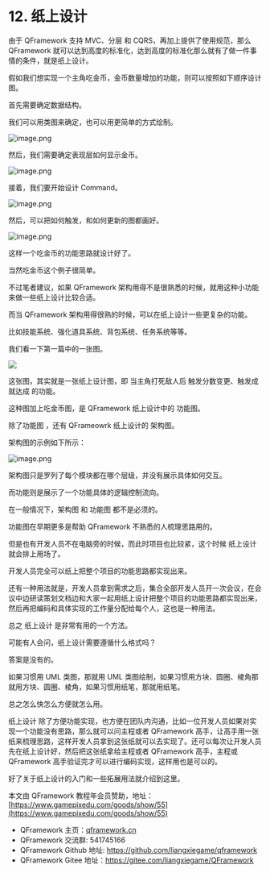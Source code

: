 ﻿# 12. 纸上设计
由于 QFramework 支持 MVC、分层 和 CQRS，再加上提供了使用规范，那么 QFramework 就可以达到高度的标准化，达到高度的标准化那么就有了做一件事情的条件，就是纸上设计。

假如我们想实现一个主角吃金币，金币数量增加的功能，则可以按照如下顺序设计图。


首先需要确定数据结构。

我们可以用类图来确定，也可以用更简单的方式绘制。

![image.png](https://file.liangxiegame.com/fb76cf87-9758-4289-8b6b-29621beba7c4.png)



然后，我们需要确定表现层如何显示金币。

![image.png](https://file.liangxiegame.com/6f4dcfce-75a6-4e5d-bfc0-edc5f2e20f16.png)

接着，我们要开始设计 Command。

![image.png](https://file.liangxiegame.com/ed1b486b-4ea7-45e1-8af2-6c238952c83e.png)

然后，可以把如何触发，和如何更新的图都画好。

![image.png](https://file.liangxiegame.com/504fc46e-351a-4b56-874e-bbb9d2879642.png)

这样一个吃金币的功能思路就设计好了。

当然吃金币这个例子很简单。

不过笔者建议，如果 QFramework 架构用得不是很熟悉的时候，就用这种小功能来做一些纸上设计比较合适。

而当 QFramework 架构用得很熟的时候，可以在纸上设计一些更复杂的功能。

比如技能系统、强化道具系统、背包系统、任务系统等等。


我们看一下第一篇中的一张图。

![](https://file.liangxiegame.com/6bf42306-0b2a-4417-bbcf-354af0132596.png)

这张图，其实就是一张纸上设计图，即 当主角打死敌人后 触发分数变更、触发成就达成 的功能。

这种图加上吃金币图，是 QFramework 纸上设计中的 功能图。


除了功能图 ，还有 QFrameowrk 纸上设计的 架构图。

架构图的示例如下所示：

![image.png](https://file.liangxiegame.com/c1584a3b-f8be-49a1-897a-9f1b684864bf.png)


架构图只是罗列了每个模块都在哪个层级，并没有展示具体如何交互。

而功能则是展示了一个功能具体的逻辑控制流向。

在一般情况下，架构图 和 功能图 都不是必须的。

功能图在早期更多是帮助 QFramework 不熟悉的人梳理思路用的。

但是也有开发人员不在电脑旁的时候，而此时项目也比较紧，这个时候 纸上设计 就会排上用场了。

开发人员完全可以纸上把整个项目的功能思路都实现出来。

还有一种用法就是，开发人员拿到需求之后，集合全部开发人员开一次会议，在会议中边研读策划文档边和大家一起用纸上设计把整个项目的功能思路都实现出来，然后再把编码和具体实现的工作量分配给每个人，这也是一种用法。

总之 纸上设计 是非常有用的一个方法。

可能有人会问，纸上设计需要遵循什么格式吗？

答案是没有的。

如果习惯用 UML 类图，那就用 UML 类图绘制，如果习惯用方块、圆圈、棱角那就用方块、圆圈、棱角，如果习惯用纸笔，那就用纸笔。

总之怎么快怎么方便就怎么用。


纸上设计 除了方便功能实现，也方便在团队内沟通，比如一位开发人员如果对实现一个功能没有思路，那么就可以问主程或者 QFramework 高手，让高手用一张纸来梳理思路，这样开发人员拿到这张纸就可以去实现了。还可以每次让开发人员先在纸上设计好，然后把这张纸拿给主程或者 QFramework 高手，主程或 QFramework 高手验证完才可以进行编码实现，这样用也是可以的。

好了关于纸上设计的入门和一些拓展用法就介绍到这里。


本文由 QFramework 教程年会员赞助，地址：[https://www.gamepixedu.com/goods/show/55](https://www.gamepixedu.com/goods/show/55)

* QFramework 主页：[qframework.cn](https://qframework.cn)
* QFramework 交流群: 541745166
* QFramework Github 地址: <https://github.com/liangxiegame/qframework>
* QFramework Gitee 地址：<https://gitee.com/liangxiegame/QFramework>






